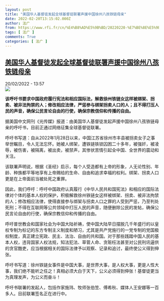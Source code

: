 ```yaml
---
layout: post
title: "美国华人基督徒发起全球基督徒联署声援中国徐州八孩铁链母亲"
date: 2022-02-20T13:15:02.000Z
author: 法广
from: https://www.rfi.fr/cn/%E4%B8%AD%E5%9B%BD/20220220-%E7%BE%8E%E5%9B%BD%E5%8D%8E%E4%BA%BA%E5%9F%BA%E7%9D%A3%E5%BE%92%E5%8F%91%E8%B5%B7%E5%85%A8%E7%90%83%E5%9F%BA%E7%9D%A3%E5%BE%92%E8%81%94%E7%BD%B2%E5%A3%B0%E6%8F%B4%E4%B8%AD%E5%9B%BD%E5%BE%90%E5%B7%9E%E5%85%AB%E5%AD%A9%E9%93%81%E9%93%BE%E6%AF%8D%E4%BA%B2
tags: [ 法广 ]
comments: True
categories: [ 法广 ]
---
```

<!--1645362902000-->
[美国华人基督徒发起全球基督徒联署声援中国徐州八孩铁链母亲](https://www.rfi.fr/cn/%E4%B8%AD%E5%9B%BD/20220220-%E7%BE%8E%E5%9B%BD%E5%8D%8E%E4%BA%BA%E5%9F%BA%E7%9D%A3%E5%BE%92%E5%8F%91%E8%B5%B7%E5%85%A8%E7%90%83%E5%9F%BA%E7%9D%A3%E5%BE%92%E8%81%94%E7%BD%B2%E5%A3%B0%E6%8F%B4%E4%B8%AD%E5%9B%BD%E5%BE%90%E5%B7%9E%E5%85%AB%E5%AD%A9%E9%93%81%E9%93%BE%E6%AF%8D%E4%BA%B2)
------

<div>
<div>20/02/2022 - 13:57</div><img src="https://s.rfi.fr/media/display/9ff572f0-8a93-11ec-9303-005056a90321/w:1280/p:16x9/%E5%BE%90%E5%B7%9E8%E5%AD%A9%E5%A5%B3.jpg"><p><strong>                    该呼吁书要求中国政府履行宪法和相应国际法，解救徐州铁链女这样被绑架、拐卖、被非法拘禁的人；修改相应法律，严惩参与绑架拐卖人口的人；且不得打压人民的声音，确保公民言论自由的行使，确保宗教信仰和传播的自由。                </strong></p><div >                    <p>据美国中文网刊《光传媒》报道：由美国华人基督徒发起声援中国徐州八孩铁链母亲的呼吁书，目前正通过网络征集全球基督徒联署。</p><p>呼吁书写道：自从2022年1月28日以来，中国江苏省徐州市丰县被拐卖女子之事举世瞩目，令人无法忘怀。她被人绑架，遭铁链铁锁囚困二十多年，被强奸，被凌辱，被伤害，被隔离，被出卖，被禁声，其惨状苦情引起全中国、全世界的震动和关注。</p><p>该联署声明说，根据《圣经》启示，每个人受造都有上帝的形象，人无论性别、年龄、种族都平等地享有上帝赐给的生命、自由和追求幸福的权利。绑架、拐卖人口更是在上帝面前当被处死之重罪。</p><p>因此，我们呼吁：呼吁中国政府认真履行《中华人民共和国宪法》和相应的国际法律对个体的基本人权的保护，积极解救徐州铁链女这样被绑架、拐卖、被非法拘禁的人；修改相应法律，使得直接参与绑架与拐卖人口之罪的人受到严惩，乃至判处死刑；不得在互联网等公共领域中打压人民的声音，随便删除公民的发帖，确保公民言论自由的行使，确保宗教信仰和传播的自由。</p><p>呼吁普世教会和国家社会为中国大陆祈祷，使中国大陆早日摆脱几千年盛行的以皇权专制为标记的东方专制主义制度和陋习，尤其是共产党施行的一党专制的党国极权制度，真正建立宪政、民主、法治、自由的共和国。对于那些践踏中国人民的基本人权，违背国家人权法规，知法犯法、草菅人命、贪赃枉法甚至对公民刑讯逼供的贪官酷吏，应当根据相关的国际法律予以观察、记录和追讨，最终使公义得到伸张。</p><p>呼吁书写道：徐州铁链女事件是中国大事，是世界大事，是人权大事，更是人性大事，我们绝不能听之任之！真相必须大白于天下，公义必须得到伸张！基督徒更当为真理发声，为公义而奋斗！</p><p>呼吁书联署的发起人，包括作家施玮、牧师张伯笠、傅希秋、媒体人王安娜等一百多人。目前联署签名正在进行中。</p>                                            <div data-selfpromo-newsletter>    </div>    <div data-selfpromo-app>    </div>                </div>
</div>
